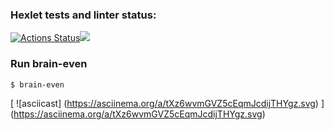 ### Hexlet tests and linter status:
[![Actions Status](https://github.com/AnastasiyaUkazova/frontend-project-lvl1/workflows/hexlet-check/badge.svg)](https://github.com/AnastasiyaUkazova/frontend-project-lvl1/actions)<a href="https://codeclimate.com/github/codeclimate/codeclimate/maintainability"><img src="https://api.codeclimate.com/v1/badges/a99a88d28ad37a79dbf6/maintainability" /></a>

### Run brain-even
```sh
$ brain-even
```

[ ![asciicast]
(https://asciinema.org/a/tXz6wvmGVZ5cEqmJcdijTHYgz.svg) ]
(https://asciinema.org/a/tXz6wvmGVZ5cEqmJcdijTHYgz.svg)
